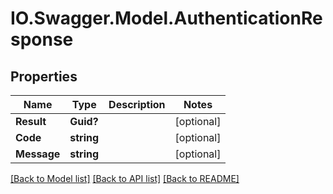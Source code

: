 # IO.Swagger.Model.AuthenticationResponse
## Properties

Name | Type | Description | Notes
------------ | ------------- | ------------- | -------------
**Result** | **Guid?** |  | [optional] 
**Code** | **string** |  | [optional] 
**Message** | **string** |  | [optional] 

[[Back to Model list]](../README.md#documentation-for-models) [[Back to API list]](../README.md#documentation-for-api-endpoints) [[Back to README]](../README.md)

